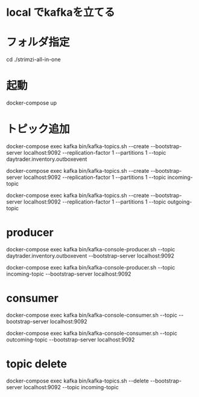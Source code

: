 # local でkafkaを立てる

# フォルダ指定
cd ./strimzi-all-in-one

# 起動
docker-compose up

# トピック追加
docker-compose exec kafka bin/kafka-topics.sh --create --bootstrap-server localhost:9092 --replication-factor 1 --partitions 1 --topic daytrader.inventory.outboxevent

docker-compose exec kafka bin/kafka-topics.sh --create --bootstrap-server localhost:9092 --replication-factor 1 --partitions 1 --topic incoming-topic

docker-compose exec kafka bin/kafka-topics.sh --create --bootstrap-server localhost:9092 --replication-factor 1 --partitions 1 --topic outgoing-topic

# producer
docker-compose exec kafka bin/kafka-console-producer.sh --topic daytrader.inventory.outboxevent --bootstrap-server localhost:9092

docker-compose exec kafka bin/kafka-console-producer.sh --topic incoming-topic --bootstrap-server localhost:9092

# consumer
docker-compose exec kafka bin/kafka-console-consumer.sh --topic <topic>  --bootstrap-server localhost:9092

docker-compose exec kafka bin/kafka-console-consumer.sh --topic outcoming-topic --bootstrap-server localhost:9092

# topic delete
docker-compose exec kafka bin/kafka-topics.sh --delete --bootstrap-server localhost:9092 --topic incoming-topic 